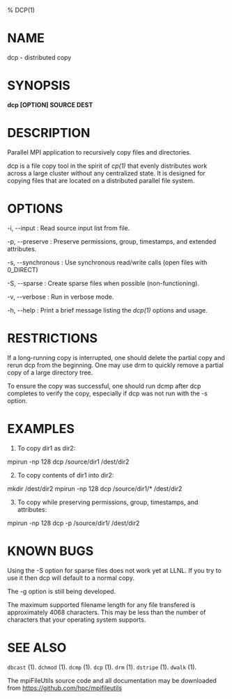 % DCP(1)

# NAME

dcp - distributed copy

# SYNOPSIS

**dcp [OPTION] SOURCE DEST**

# DESCRIPTION

Parallel MPI application to recursively copy files and directories.

dcp is a file copy tool in the spirit of *cp(1)* that evenly distributes work
across a large cluster without any centralized state. It is designed for
copying files that are located on a distributed parallel file system.

# OPTIONS

-i, \--input <FILE>
:   Read source input list from file.

-p, \--preserve 
:   Preserve permissions, group, timestamps, and extended attributes.

-s, \--synchronous
:   Use synchronous read/write calls (open files with 0_DIRECT)

-S, \--sparse
:   Create sparse files when possible (non-functioning).

-v, \--verbose
:   Run in verbose mode.

-h, \--help
:   Print a brief message listing the *dcp(1)* options and usage.

# RESTRICTIONS

If a long-running copy is interrupted, one should delete the partial copy and rerun dcp from the beginning.  One may use drm to quickly remove a partial copy of a large directory tree.

To ensure the copy was successful, one should run dcmp after dcp completes to verify the copy, especially if dcp was not run with the -s option.

# EXAMPLES

1. To copy dir1 as dir2:

mpirun -np 128 dcp /source/dir1 /dest/dir2

2. To copy contents of dir1 into dir2:

mkdir /dest/dir2
mpirun -np 128 dcp /source/dir1/* /dest/dir2

3. To copy while preserving permissions, group, timestamps, and attributes:

mpirun -np 128 dcp -p /source/dir1/ /dest/dir2

# KNOWN BUGS

Using the -S option for sparse files does not work yet at LLNL. If you try
to use it then dcp will default to a normal copy.

The -g option is still being developed.

The maximum supported filename length for any file transfered is approximately 4068 characters.  This may be less than the number of characters that your operating system supports.

# SEE ALSO

`dbcast` (1).
`dchmod` (1).
`dcmp` (1).
`dcp` (1).
`drm` (1).
`dstripe` (1).
`dwalk` (1).

The mpiFileUtils source code and all documentation may be downloaded from
<https://github.com/hpc/mpifileutils>
